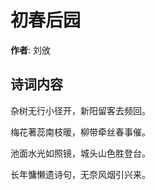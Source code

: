 # 初春后园

**作者**: 刘攽

## 诗词内容

杂树无行小径开，新阳留客去频回。

梅花著蕊南枝暖，柳带牵丝春事催。

池面水光如照镜，城头山色胜登台。

长年慵懒遗诗句，无奈风烟引兴来。

